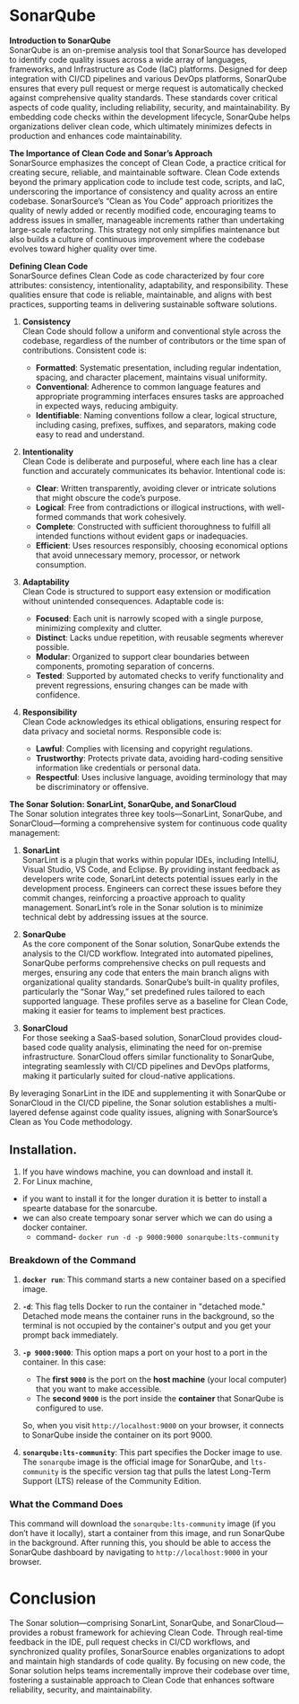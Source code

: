 # SonarQube 

**Introduction to SonarQube**  
SonarQube is an on-premise analysis tool that SonarSource has developed to identify code quality issues across a wide array of languages, frameworks, and Infrastructure as Code (IaC) platforms. Designed for deep integration with CI/CD pipelines and various DevOps platforms, SonarQube ensures that every pull request or merge request is automatically checked against comprehensive quality standards. These standards cover critical aspects of code quality, including reliability, security, and maintainability. By embedding code checks within the development lifecycle, SonarQube helps organizations deliver clean code, which ultimately minimizes defects in production and enhances code maintainability.

**The Importance of Clean Code and Sonar’s Approach**  
SonarSource emphasizes the concept of Clean Code, a practice critical for creating secure, reliable, and maintainable software. Clean Code extends beyond the primary application code to include test code, scripts, and IaC, underscoring the importance of consistency and quality across an entire codebase. SonarSource’s “Clean as You Code” approach prioritizes the quality of newly added or recently modified code, encouraging teams to address issues in smaller, manageable increments rather than undertaking large-scale refactoring. This strategy not only simplifies maintenance but also builds a culture of continuous improvement where the codebase evolves toward higher quality over time.

**Defining Clean Code**  
SonarSource defines Clean Code as code characterized by four core attributes: consistency, intentionality, adaptability, and responsibility. These qualities ensure that code is reliable, maintainable, and aligns with best practices, supporting teams in delivering sustainable software solutions.

1. **Consistency**  
   Clean Code should follow a uniform and conventional style across the codebase, regardless of the number of contributors or the time span of contributions. Consistent code is:
   - **Formatted**: Systematic presentation, including regular indentation, spacing, and character placement, maintains visual uniformity.
   - **Conventional**: Adherence to common language features and appropriate programming interfaces ensures tasks are approached in expected ways, reducing ambiguity.
   - **Identifiable**: Naming conventions follow a clear, logical structure, including casing, prefixes, suffixes, and separators, making code easy to read and understand.

2. **Intentionality**  
   Clean Code is deliberate and purposeful, where each line has a clear function and accurately communicates its behavior. Intentional code is:
   - **Clear**: Written transparently, avoiding clever or intricate solutions that might obscure the code’s purpose.
   - **Logical**: Free from contradictions or illogical instructions, with well-formed commands that work cohesively.
   - **Complete**: Constructed with sufficient thoroughness to fulfill all intended functions without evident gaps or inadequacies.
   - **Efficient**: Uses resources responsibly, choosing economical options that avoid unnecessary memory, processor, or network consumption.

3. **Adaptability**  
   Clean Code is structured to support easy extension or modification without unintended consequences. Adaptable code is:
   - **Focused**: Each unit is narrowly scoped with a single purpose, minimizing complexity and clutter.
   - **Distinct**: Lacks undue repetition, with reusable segments wherever possible.
   - **Modular**: Organized to support clear boundaries between components, promoting separation of concerns.
   - **Tested**: Supported by automated checks to verify functionality and prevent regressions, ensuring changes can be made with confidence.

4. **Responsibility**  
   Clean Code acknowledges its ethical obligations, ensuring respect for data privacy and societal norms. Responsible code is:
   - **Lawful**: Complies with licensing and copyright regulations.
   - **Trustworthy**: Protects private data, avoiding hard-coding sensitive information like credentials or personal data.
   - **Respectful**: Uses inclusive language, avoiding terminology that may be discriminatory or offensive.


**The Sonar Solution: SonarLint, SonarQube, and SonarCloud**  
The Sonar solution integrates three key tools—SonarLint, SonarQube, and SonarCloud—forming a comprehensive system for continuous code quality management:

1. **SonarLint**  
   SonarLint is a plugin that works within popular IDEs, including IntelliJ, Visual Studio, VS Code, and Eclipse. By providing instant feedback as developers write code, SonarLint detects potential issues early in the development process. Engineers can correct these issues before they commit changes, reinforcing a proactive approach to quality management. SonarLint’s role in the Sonar solution is to minimize technical debt by addressing issues at the source.

2. **SonarQube**  
   As the core component of the Sonar solution, SonarQube extends the analysis to the CI/CD workflow. Integrated into automated pipelines, SonarQube performs comprehensive checks on pull requests and merges, ensuring any code that enters the main branch aligns with organizational quality standards. SonarQube’s built-in quality profiles, particularly the “Sonar Way,” set predefined rules tailored to each supported language. These profiles serve as a baseline for Clean Code, making it easier for teams to implement best practices.

3. **SonarCloud**  
   For those seeking a SaaS-based solution, SonarCloud provides cloud-based code quality analysis, eliminating the need for on-premise infrastructure. SonarCloud offers similar functionality to SonarQube, integrating seamlessly with CI/CD pipelines and DevOps platforms, making it particularly suited for cloud-native applications.

By leveraging SonarLint in the IDE and supplementing it with SonarQube or SonarCloud in the CI/CD pipeline, the Sonar solution establishes a multi-layered defense against code quality issues, aligning with SonarSource’s Clean as You Code methodology.

## Installation.
1. If you have windows machine, you can download and install it.
2. For Linux machine, 
- if you want to install it for the longer duration it is better to install a spearte database for the sonarcube.
- we can also create tempoary sonar server which we can do using a docker container. 
   - command- `docker run -d -p 9000:9000 sonarqube:lts-community` 

### Breakdown of the Command

1. **`docker run`**: This command starts a new container based on a specified image.

2. **`-d`**: This flag tells Docker to run the container in "detached mode." Detached mode means the container runs in the background, so the terminal is not occupied by the container's output and you get your prompt back immediately.

3. **`-p 9000:9000`**: This option maps a port on your host to a port in the container. In this case:
   - The **first `9000`** is the port on the **host machine** (your local computer) that you want to make accessible.
   - The **second `9000`** is the port inside the **container** that SonarQube is configured to use.

   So, when you visit `http://localhost:9000` on your browser, it connects to SonarQube inside the container on its port 9000.

4. **`sonarqube:lts-community`**: This part specifies the Docker image to use. The `sonarqube` image is the official image for SonarQube, and `lts-community` is the specific version tag that pulls the latest Long-Term Support (LTS) release of the Community Edition. 

### What the Command Does

This command will download the `sonarqube:lts-community` image (if you don’t have it locally), start a container from this image, and run SonarQube in the background. After running this, you should be able to access the SonarQube dashboard by navigating to `http://localhost:9000` in your browser.

# Conclusion  
The Sonar solution—comprising SonarLint, SonarQube, and SonarCloud—provides a robust framework for achieving Clean Code. Through real-time feedback in the IDE, pull request checks in CI/CD workflows, and synchronized quality profiles, SonarSource enables organizations to adopt and maintain high standards of code quality. By focusing on new code, the Sonar solution helps teams incrementally improve their codebase over time, fostering a sustainable approach to Clean Code that enhances software reliability, security, and maintainability.